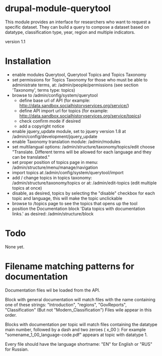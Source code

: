 # drupal-module-querytool
This module provides an interface for researchers who want to request a specific dataset.
They can build a query to compose a dataset based on datatype, classification type, year, region and multiple indicators.

version 1.1

# Installation
- enable modules Querytool, Querytool Topics and Topics Taxonomy
- set permissions for Topics Taxonomy for those who must be able to administrate terms, at: /admin/people/permissions (see section 'Taxonomy', terms type: topics)
- browse to /admin/config/system/querytool
    - define base url of API  (for example: http://data.sandbox.socialhistoryservices.org/service/)
    - define API import url for topics (for example: http://data.sandbox.socialhistoryservices.org/service/topics)
    - check confirm mode if desired
    - add a copyright notice
- enable jquery_update module, set to jquery version 1.8 at /admin/config/development/jquery_update
- enable Taxonomy translation module: /admin/modules
- set multilangual options: /admin/structure/taxonomy/topics/edit choose "Translate. Different terms will be allowed for each language and they can be translated."
- set proper position of topics page in menu: /admin/structure/menu/manage/navigation
- import topics at /admin/config/system/querytool/import
- add / change topics in topics taxonomy: /admin/structure/taxonomy/topics or at: /admin/edit-topics (edit multiple topics at once)
- disable, as desired, topics by selecting the "disable" checkbox for each topic and language, this will make the topic unclickable
- browse to /topics page to see the topics that opens up the tool
- position the Documentation block 'Data topics with documentation links.' as desired: /admin/structure/block

# Todo

None yet.

# Filename matching patterns for documentation

Documentation files wil be loaded from the API.

Block with general documentation will match files with the name containing  one of these strings:
"Introduction", "regions", "GovReports", "Classification" (But not "Modern_Classification")
Files wile appear in this order.

Blocks with documentation per topic will match files containing the datatype main number, followed by a dash and two zeroes ( x_00 ):
For example "somename_1_00_language-code.pdf" appears at topic with datatype 1. 

Every file should have the language shortname: "EN" for English or "RUS" for Russian.




           
     